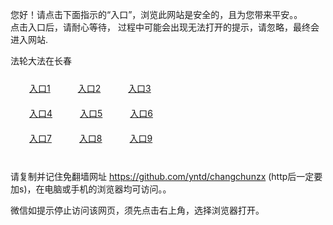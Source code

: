 您好！请点击下面指示的“入口”，浏览此网站是安全的，且为您带来平安。。 <br/>
点击入口后，请耐心等待， 过程中可能会出现无法打开的提示，请忽略，最终会进入网站. </br>

法轮大法在长春<br/>
<div style="padding:10px"><a style="margin:20px" target="_blank" href="https://dmgitok5ewivo.cloudfront.net/2Qpsp?cdsqt" id="ccLink1" rel="nofollow">入口1</a> <a target="_blank" style="margin:20px" href="https://d34ahawp0n8x2k.cloudfront.net/2Qpsp?xdfkxsjg" id="ccLink2" rel="nofollow">入口2</a> <a style="margin:20px" target="_blank" href="https://d3m8p0ie820sii.cloudfront.net/2Qpsp?kqayyc" id="ccLink3" rel="nofollow">入口3</a></div>

<div style="padding:10px" ><a style="margin:20px" target="_blank" href="https://dmgitok5ewivo.cloudfront.net/2Qpsp?cdsqt" id="ccLink4" rel="nofollow">入口4</a> <a style="margin:20px" href="https://d34ahawp0n8x2k.cloudfront.net/2Qpsp?xdfkxsjg" target="_blank" id="ccLink5" rel="nofollow">入口5</a> <a style="margin:20px" href="https://d3m8p0ie820sii.cloudfront.net/2Qpsp?kqayyc" target="_blank" id="ccLink6" rel="nofollow">入口6</a></div>

<div style="padding:10px"><a style="margin:20px" target="_blank" href="https://dmgitok5ewivo.cloudfront.net/2Qpsp?cdsqt" id="ccLink7" rel="nofollow">入口7</a> <a style="margin:20px" href="https://d34ahawp0n8x2k.cloudfront.net/2Qpsp?xdfkxsjg" target="_blank" id="ccLink8" rel="nofollow">入口8</a> <a style="margin:20px" target="_blank" href="https://d3m8p0ie820sii.cloudfront.net/2Qpsp?kqayyc" id="ccLink9" rel="nofollow">入口9</a></div>

<br/>



请复制并记住免翻墙网址 https://github.com/yntd/changchunzx (http后一定要加s)，在电脑或手机的浏览器均可访问。。<br/>

微信如提示停止访问该网页，须先点击右上角，选择浏览器打开。
